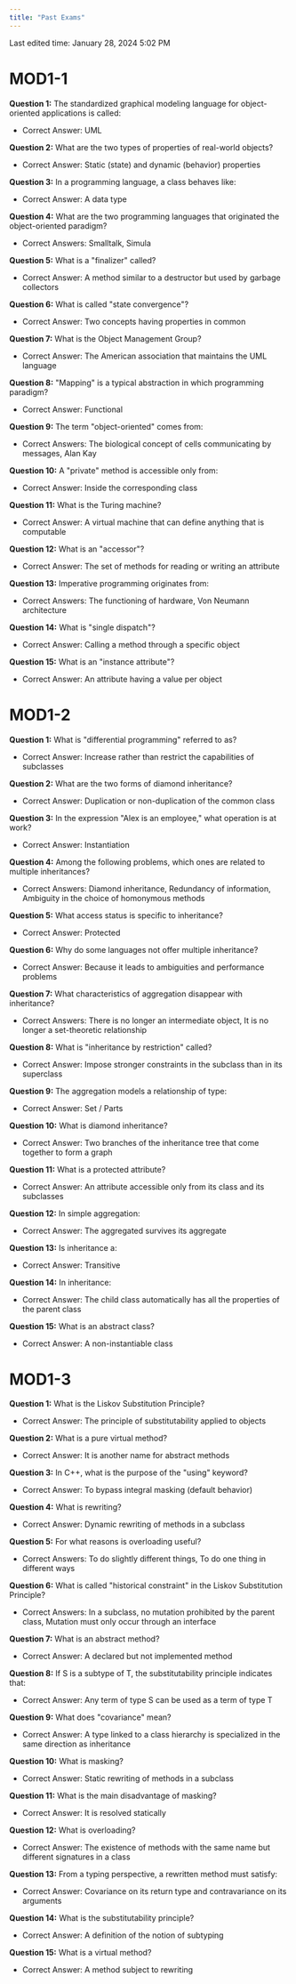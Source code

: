 ```yaml
---
title: "Past Exams"
---
```

Last edited time: January 28, 2024 5:02 PM

# MOD1-1

**Question 1:**
The standardized graphical modeling language for object-oriented applications is called:

- Correct Answer: UML

**Question 2:**
What are the two types of properties of real-world objects?

- Correct Answer: Static (state) and dynamic (behavior) properties

**Question 3:**
In a programming language, a class behaves like:

- Correct Answer: A data type

**Question 4:**
What are the two programming languages that originated the object-oriented paradigm?

- Correct Answers: Smalltalk, Simula

**Question 5:**
What is a "finalizer" called?

- Correct Answer: A method similar to a destructor but used by garbage collectors

**Question 6:**
What is called "state convergence"?

- Correct Answer: Two concepts having properties in common

**Question 7:**
What is the Object Management Group?

- Correct Answer: The American association that maintains the UML language

**Question 8:**
"Mapping" is a typical abstraction in which programming paradigm?

- Correct Answer: Functional

**Question 9:**
The term "object-oriented" comes from:

- Correct Answers: The biological concept of cells communicating by messages, Alan Kay

**Question 10:**
A "private" method is accessible only from:

- Correct Answer: Inside the corresponding class

**Question 11:**
What is the Turing machine?

- Correct Answer: A virtual machine that can define anything that is computable

**Question 12:**
What is an "accessor"?

- Correct Answer: The set of methods for reading or writing an attribute

**Question 13:**
Imperative programming originates from:

- Correct Answers: The functioning of hardware, Von Neumann architecture

**Question 14:**
What is "single dispatch"?

- Correct Answer: Calling a method through a specific object

**Question 15:**
What is an "instance attribute"?

- Correct Answer: An attribute having a value per object

# MOD1-2

**Question 1:**
What is "differential programming" referred to as?

- Correct Answer: Increase rather than restrict the capabilities of subclasses

**Question 2:**
What are the two forms of diamond inheritance?

- Correct Answer: Duplication or non-duplication of the common class

**Question 3:**
In the expression "Alex is an employee," what operation is at work?

- Correct Answer: Instantiation

**Question 4:**
Among the following problems, which ones are related to multiple inheritances?

- Correct Answers: Diamond inheritance, Redundancy of information, Ambiguity in the choice of homonymous methods

**Question 5:**
What access status is specific to inheritance?

- Correct Answer: Protected

**Question 6:**
Why do some languages not offer multiple inheritance?

- Correct Answer: Because it leads to ambiguities and performance problems

**Question 7:**
What characteristics of aggregation disappear with inheritance?

- Correct Answers: There is no longer an intermediate object, It is no longer a set-theoretic relationship

**Question 8:**
What is "inheritance by restriction" called?

- Correct Answer: Impose stronger constraints in the subclass than in its superclass

**Question 9:**
The aggregation models a relationship of type:

- Correct Answer: Set / Parts

**Question 10:**
What is diamond inheritance?

- Correct Answer: Two branches of the inheritance tree that come together to form a graph

**Question 11:**
What is a protected attribute?

- Correct Answer: An attribute accessible only from its class and its subclasses

**Question 12:**
In simple aggregation:

- Correct Answer: The aggregated survives its aggregate

**Question 13:**
Is inheritance a:

- Correct Answer: Transitive

**Question 14:**
In inheritance:

- Correct Answer: The child class automatically has all the properties of the parent class

**Question 15:**
What is an abstract class?

- Correct Answer: A non-instantiable class

# MOD1-3

**Question 1:**
What is the Liskov Substitution Principle?

- Correct Answer: The principle of substitutability applied to objects

**Question 2:**
What is a pure virtual method?

- Correct Answer: It is another name for abstract methods

**Question 3:**
In C++, what is the purpose of the "using" keyword?

- Correct Answer: To bypass integral masking (default behavior)

**Question 4:**
What is rewriting?

- Correct Answer: Dynamic rewriting of methods in a subclass

**Question 5:**
For what reasons is overloading useful?

- Correct Answers: To do slightly different things, To do one thing in different ways

**Question 6:**
What is called "historical constraint" in the Liskov Substitution Principle?

- Correct Answers: In a subclass, no mutation prohibited by the parent class, Mutation must only occur through an interface

**Question 7:**
What is an abstract method?

- Correct Answer: A declared but not implemented method

**Question 8:**
If S is a subtype of T, the substitutability principle indicates that:

- Correct Answer: Any term of type S can be used as a term of type T

**Question 9:**
What does "covariance" mean?

- Correct Answer: A type linked to a class hierarchy is specialized in the same direction as inheritance

**Question 10:**
What is masking?

- Correct Answer: Static rewriting of methods in a subclass

**Question 11:**
What is the main disadvantage of masking?

- Correct Answer: It is resolved statically

**Question 12:**
What is overloading?

- Correct Answer: The existence of methods with the same name but different signatures in a class

**Question 13:**
From a typing perspective, a rewritten method must satisfy:

- Correct Answer: Covariance on its return type and contravariance on its arguments

**Question 14:**
What is the substitutability principle?

- Correct Answer: A definition of the notion of subtyping

**Question 15:**
What is a virtual method?

- Correct Answer: A method subject to rewriting
